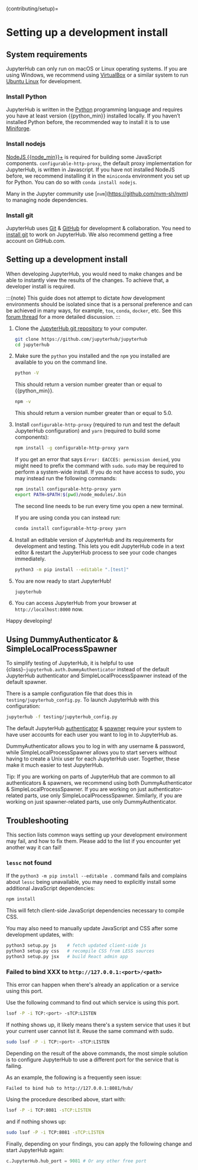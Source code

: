 (contributing/setup)=

# Setting up a development install

## System requirements

JupyterHub can only run on macOS or Linux operating systems. If you are
using Windows, we recommend using [VirtualBox](https://virtualbox.org)
or a similar system to run [Ubuntu Linux](https://ubuntu.com) for
development.

### Install Python

JupyterHub is written in the [Python](https://python.org) programming language and
requires you have at least version {{python_min}} installed locally. If you haven’t
installed Python before, the recommended way to install it is to use
[Miniforge](https://github.com/conda-forge/miniforge#download).

### Install nodejs

[NodeJS {{node_min}}+](https://nodejs.org/en/) is required for building some JavaScript components.
`configurable-http-proxy`, the default proxy implementation for JupyterHub, is written in Javascript.
If you have not installed NodeJS before, we recommend installing it in the `miniconda` environment you set up for Python.
You can do so with `conda install nodejs`.

Many in the Jupyter community use \[`nvm`\](<https://github.com/nvm-sh/nvm>) to
managing node dependencies.

### Install git

JupyterHub uses [Git](https://git-scm.com) & [GitHub](https://github.com)
for development & collaboration. You need to [install git](https://git-scm.com/book/en/v2/Getting-Started-Installing-Git) to work on
JupyterHub. We also recommend getting a free account on GitHub.com.

## Setting up a development install

When developing JupyterHub, you would need to make changes and be able to instantly view the results of the changes. To achieve that, a developer install is required.

:::{note}
This guide does not attempt to dictate _how_ development
environments should be isolated since that is a personal preference and can
be achieved in many ways, for example, `tox`, `conda`, `docker`, etc. See this
[forum thread](https://discourse.jupyter.org/t/thoughts-on-using-tox/3497) for
a more detailed discussion.
:::

1. Clone the [JupyterHub git repository](https://github.com/jupyterhub/jupyterhub)
   to your computer.

   ```bash
   git clone https://github.com/jupyterhub/jupyterhub
   cd jupyterhub
   ```

2. Make sure the `python` you installed and the `npm` you installed
   are available to you on the command line.

   ```bash
   python -V
   ```

   This should return a version number greater than or equal to {{python_min}}.

   ```bash
   npm -v
   ```

   This should return a version number greater than or equal to 5.0.

3. Install `configurable-http-proxy` (required to run and test the default JupyterHub configuration) and `yarn` (required to build some components):

   ```bash
   npm install -g configurable-http-proxy yarn
   ```

   If you get an error that says `Error: EACCES: permission denied`, you might need to prefix the command with `sudo`.
   `sudo` may be required to perform a system-wide install.
   If you do not have access to sudo, you may instead run the following commands:

   ```bash
   npm install configurable-http-proxy yarn
   export PATH=$PATH:$(pwd)/node_modules/.bin
   ```

   The second line needs to be run every time you open a new terminal.

   If you are using conda you can instead run:

   ```bash
   conda install configurable-http-proxy yarn
   ```

4. Install an editable version of JupyterHub and its requirements for
   development and testing. This lets you edit JupyterHub code in a text editor
   & restart the JupyterHub process to see your code changes immediately.

   ```bash
   python3 -m pip install --editable ".[test]"
   ```

5. You are now ready to start JupyterHub!

   ```bash
   jupyterhub
   ```

6. You can access JupyterHub from your browser at
   `http://localhost:8000` now.

Happy developing!

## Using DummyAuthenticator & SimpleLocalProcessSpawner

To simplify testing of JupyterHub, it is helpful to use
{class}`~jupyterhub.auth.DummyAuthenticator` instead of the default JupyterHub
authenticator and SimpleLocalProcessSpawner instead of the default spawner.

There is a sample configuration file that does this in
`testing/jupyterhub_config.py`. To launch JupyterHub with this
configuration:

```bash
jupyterhub -f testing/jupyterhub_config.py
```

The default JupyterHub [authenticator](PAMAuthenticator)
& [spawner](LocalProcessSpawner)
require your system to have user accounts for each user you want to log in to
JupyterHub as.

DummyAuthenticator allows you to log in with any username & password,
while SimpleLocalProcessSpawner allows you to start servers without having to
create a Unix user for each JupyterHub user. Together, these make it
much easier to test JupyterHub.

Tip: If you are working on parts of JupyterHub that are common to all
authenticators & spawners, we recommend using both DummyAuthenticator &
SimpleLocalProcessSpawner. If you are working on just authenticator-related
parts, use only SimpleLocalProcessSpawner. Similarly, if you are working on
just spawner-related parts, use only DummyAuthenticator.

## Troubleshooting

This section lists common ways setting up your development environment may
fail, and how to fix them. Please add to the list if you encounter yet
another way it can fail!

### `lessc` not found

If the `python3 -m pip install --editable .` command fails and complains about
`lessc` being unavailable, you may need to explicitly install some
additional JavaScript dependencies:

```bash
npm install
```

This will fetch client-side JavaScript dependencies necessary to compile
CSS.

You may also need to manually update JavaScript and CSS after some
development updates, with:

```bash
python3 setup.py js    # fetch updated client-side js
python3 setup.py css   # recompile CSS from LESS sources
python3 setup.py jsx   # build React admin app
```

### Failed to bind XXX to `http://127.0.0.1:<port>/<path>`

This error can happen when there's already an application or a service using this
port.

Use the following command to find out which service is using this port.

```bash
lsof -P -i TCP:<port> -sTCP:LISTEN
```

If nothing shows up, it likely means there's a system service that uses it but
your current user cannot list it. Reuse the same command with sudo.

```bash
sudo lsof -P -i TCP:<port> -sTCP:LISTEN
```

Depending on the result of the above commands, the most simple solution is to
configure JupyterHub to use a different port for the service that is failing.

As an example, the following is a frequently seen issue:

`Failed to bind hub to http://127.0.0.1:8081/hub/`

Using the procedure described above, start with:

```bash
lsof -P -i TCP:8081 -sTCP:LISTEN
```

and if nothing shows up:

```bash
sudo lsof -P -i TCP:8081 -sTCP:LISTEN
```

Finally, depending on your findings, you can apply the following change and start JupyterHub again:

```python
c.JupyterHub.hub_port = 9081 # Or any other free port
```
